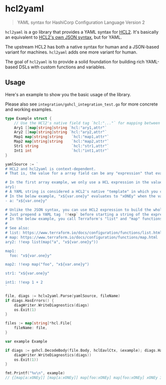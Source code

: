 # hcl2yaml

> YAML syntax for HashiCorp Configuration Language Version 2

`hcl2yaml` is a go library that provides a YAML syntax for [HCL2](https://github.com/hashicorp/hcl/tree/hcl2). It's basically an equivalent to [HCL2's own JSON syntax](https://github.com/hashicorp/hcl/tree/hcl2/json), but for YAML.

The upstream HCL2 has both a native syntax for human and a JSON-based variant for machines. `hcl2yaml` adds one more variant for human.

The goal of `hcl2yaml` is to provide a solid foundation for building rich YAML-based DSLs with custom functions and variables.

## Usage

Here's an example to show you the basic usage of the library.

Please also see `integration/gohcl_integration_test.go` for more concrete and working examples.

```go
type Example struct {
	// Use the HCl2's native field tag `hcl:"..."` for mapping between HCL <-> Go
	Ary1 []map[string]string `hcl:"ary1,attr"`
	Ary2 []map[string]string `hcl:"ary2,attr"`
	Map1 map[string]string    `hcl:"map1,attr"`
	Map2 map[string]string    `hcl:"map2,attr"`
	Str1 string               `hcl:"str1,attr"`
	Int1 int                  `hcl:"int1,attr"`
}

yamlSource := `
# HCL2 and hcl2yaml is context-dependent.
# That is, the value for a array field can be any "expression" that evaluates to a YAML array.

# In the first array example, we only use a HCL expression in the value of the YAML hash in the array.
ary1:
# A YAML string is considered a HCL2's native "template" in which you can use the interpolation syntax.
# In the below example, "x${var.one}y" evaluates to "xONEy" when the variable `var.one` is set to `ONE` in the HCL2 eval context.
- a: "x${var.one}y"

# Unlike the JSON syntax, you can use HCL2 expression to build the whole array.
# Just prepend a YAML tag `!!exp` before starting a string of the expression
# In the below example, you call Terraform's "list" and "map" functions to build the array.
#
# See also:
# list: https://www.terraform.io/docs/configuration/functions/list.html
# map: https://www.terraform.io/docs/configuration/functions/map.html
ary2: !!exp list(map("a", "x${var.one}y"))

map1:
  foo: "x${var.one}y"

map2: !!exp map("foo", "x${var.one}y")

str1: "x${var.one}y"

int1: !!exp 1 + 2
`

file, diags := hclv2yaml.Parse(yamlSource, fileName)
if diags.HasErrors() {
	diagWriter.WriteDiagnostics(diags)
	os.Exit(1)
}

files := map[string]*hcl.File{
    fileName: file,
}

var example Example

if diags := gohcl.DecodeBody(file.Body, hclEavlCtx, &example); diags.HasErrors() {)
	diagWriter.WriteDiagnostics(diags))
	os.Exit(1))
}

fmt.Printf("%v\n", example)
// {[map[a:xONEy]] [map[a:xONEy]] map[foo:xONEy] map[foo:xONEy] xONEy 3}
```
